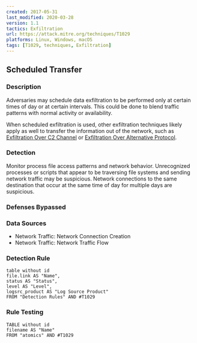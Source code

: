 ```yaml
---
created: 2017-05-31
last_modified: 2020-03-28
version: 1.1
tactics: Exfiltration
url: https://attack.mitre.org/techniques/T1029
platforms: Linux, Windows, macOS
tags: [T1029, techniques, Exfiltration]
---
```


## Scheduled Transfer

### Description

Adversaries may schedule data exfiltration to be performed only at certain times of day or at certain intervals. This could be done to blend traffic patterns with normal activity or availability.

When scheduled exfiltration is used, other exfiltration techniques likely apply as well to transfer the information out of the network, such as [Exfiltration Over C2 Channel](https://attack.mitre.org/techniques/T1041) or [Exfiltration Over Alternative Protocol](https://attack.mitre.org/techniques/T1048).

### Detection

Monitor process file access patterns and network behavior. Unrecognized processes or scripts that appear to be traversing file systems and sending network traffic may be suspicious. Network connections to the same destination that occur at the same time of day for multiple days are suspicious.

### Defenses Bypassed



### Data Sources

  - Network Traffic: Network Connection Creation
  -  Network Traffic: Network Traffic Flow
### Detection Rule

```dataview
table without id
file.link AS "Name",
status AS "Status",
level AS "Level",
logsrc_product AS "Log Source Product"
FROM "Detection Rules" AND #T1029
```

### Rule Testing

```dataview
TABLE without id
filename AS "Name"
FROM "atomics" AND #T1029
```
